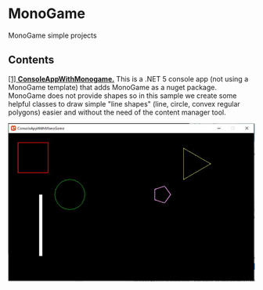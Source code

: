 # MonoGame
MonoGame simple projects

## Contents
[[1] **ConsoleAppWithMonogame.**](ConsoleAppWithMonogame)  This is a .NET 5 console app (not using a MonoGame template) that adds MonoGame as a nuget package.
MonoGame does not provide shapes so in this sample we create some helpful classes to draw simple "line shapes" (line, circle, convex regular polygons) easier and
without the need of the content manager tool.


![Image 1](https://github.com/xgrois/MonoGame/blob/master/ConsoleAppWithMonoGame/Capture.JPG)
